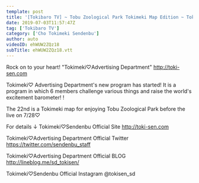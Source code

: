```yaml
---
template: post
title: '[Tokibaro TV] ~ Tobu Zoological Park Tokimeki Map Edition ~ Tokimeki ♡ Barometer Rise TV ep 22'
date: 2019-07-03T11:57:47Z
tag: ['Tokibaro TV']
category: ['Cho Tokimeki Sendenbu']
author: auto 
videoID: ehWUW2ZQz18
subTitle: ehWUW2ZQz18.vtt
---
```

Rock on to your heart! "Tokimeki♡Advertising Department"
http://toki-sen.com

Tokimeki♡ Advertising Department's new program has started!
It is a program in which 6 members challenge various things and raise the world's excitement barometer! !

The 22nd is a Tokimeki map for enjoying Tobu Zoological Park before the live on 7/28♡

For details ↓
Tokimeki♡Sendenbu Official Site
http://toki-sen.com

Tokimeki♡Advertising Department Official Twitter
https://twitter.com/sendenbu_staff

Tokimeki♡Advertising Department Official BLOG
http://lineblog.me/sd_tokisen/

Tokimeki♡Sendenbu Official Instagram
@tokisen_sd